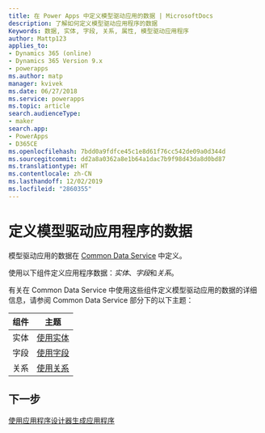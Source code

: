 ```yaml
---
title: 在 Power Apps 中定义模型驱动应用的数据 | MicrosoftDocs
description: 了解如何定义模型驱动应用程序的数据
Keywords: 数据, 实体, 字段, 关系, 属性, 模型驱动应用程序
author: Mattp123
applies_to:
- Dynamics 365 (online)
- Dynamics 365 Version 9.x
- powerapps
ms.author: matp
manager: kvivek
ms.date: 06/27/2018
ms.service: powerapps
ms.topic: article
search.audienceType:
- maker
search.app:
- PowerApps
- D365CE
ms.openlocfilehash: 7bdd0a9fdfce45c1e8d61f76cc542de09a0d344d
ms.sourcegitcommit: dd2a8a0362a8e1b64a1dac7b9f98d43da8d0bd87
ms.translationtype: HT
ms.contentlocale: zh-CN
ms.lasthandoff: 12/02/2019
ms.locfileid: "2860355"
---
```

# <a name="define-data-for-your-model-driven-app"></a>定义模型驱动应用程序的数据

模型驱动应用的数据在 [Common Data Service](../common-data-service/data-platform-intro.md) 中定义。 

使用以下组件定义应用程序数据：*实体*、*字段*和*关系*。

有关在 Common Data Service 中使用这些组件定义模型驱动应用的数据的详细信息，请参阅  Common Data Service 部分下的以下主题：

|组件 |主题|
|-----|----|
|实体| [使用实体](../common-data-service/entity-overview.md)|
|字段| [使用字段](../common-data-service/fields-overview.md)|
|关系| [使用关系](../common-data-service/relationships-overview.md)|

## <a name="next-step"></a>下一步

[使用应用程序设计器生成应用程序](design-custom-business-apps-using-app-designer.md)
